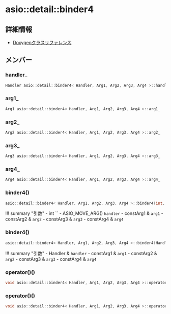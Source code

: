 # asio::detail::binder4



## 詳細情報

- [Doxygenクラスリファレンス](https://lang-ship.com/reference/ESP32/latest/classasio_1_1detail_1_1binder4.html)

## メンバー

###  handler_

```c
Handler asio::detail::binder4< Handler, Arg1, Arg2, Arg3, Arg4 >::handler_
```


###  arg1_

```c
Arg1 asio::detail::binder4< Handler, Arg1, Arg2, Arg3, Arg4 >::arg1_
```


###  arg2_

```c
Arg2 asio::detail::binder4< Handler, Arg1, Arg2, Arg3, Arg4 >::arg2_
```


###  arg3_

```c
Arg3 asio::detail::binder4< Handler, Arg1, Arg2, Arg3, Arg4 >::arg3_
```


###  arg4_

```c
Arg4 asio::detail::binder4< Handler, Arg1, Arg2, Arg3, Arg4 >::arg4_
```


### binder4()



```c
asio::detail::binder4< Handler, Arg1, Arg2, Arg3, Arg4 >::binder4(int, ASIO_MOVE_ARG(T) handler, const Arg1 &arg1, const Arg2 &arg2, const Arg3 &arg3, const Arg4 &arg4)
```

!!! summary "引数"
	- int `` 
	- ASIO_MOVE_ARG() `handler` 
	- constArg1 & `arg1` 
	- constArg2 & `arg2` 
	- constArg3 & `arg3` 
	- constArg4 & `arg4` 



### binder4()



```c
asio::detail::binder4< Handler, Arg1, Arg2, Arg3, Arg4 >::binder4(Handler &handler, const Arg1 &arg1, const Arg2 &arg2, const Arg3 &arg3, const Arg4 &arg4)
```

!!! summary "引数"
	- Handler & `handler` 
	- constArg1 & `arg1` 
	- constArg2 & `arg2` 
	- constArg3 & `arg3` 
	- constArg4 & `arg4` 



### operator()()



```c
void asio::detail::binder4< Handler, Arg1, Arg2, Arg3, Arg4 >::operator()()
```



### operator()()



```c
void asio::detail::binder4< Handler, Arg1, Arg2, Arg3, Arg4 >::operator()() const
```




